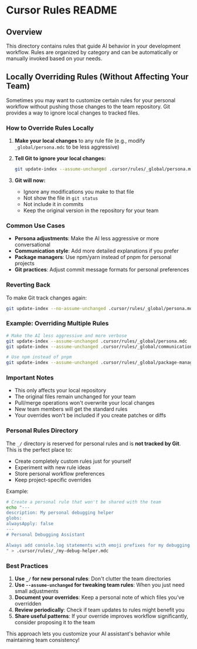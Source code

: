 # Cursor Rules README

## Overview

This directory contains rules that guide AI behavior in your development workflow. Rules are organized by category and can be automatically or manually invoked based on your needs.

## Locally Overriding Rules (Without Affecting Your Team)

Sometimes you may want to customize certain rules for your personal workflow without pushing those changes to the team repository. Git provides a way to ignore local changes to tracked files.

### How to Override Rules Locally

1. **Make your local changes** to any rule file (e.g., modify `_global/persona.mdc` to be less aggressive)

2. **Tell Git to ignore your local changes:**
   ```bash
   git update-index --assume-unchanged .cursor/rules/_global/persona.mdc
   ```

3. **Git will now:**
   - Ignore any modifications you make to that file
   - Not show the file in `git status`
   - Not include it in commits
   - Keep the original version in the repository for your team

### Common Use Cases

- **Persona adjustments**: Make the AI less aggressive or more conversational
- **Communication style**: Add more detailed explanations if you prefer
- **Package managers**: Use npm/yarn instead of pnpm for personal projects
- **Git practices**: Adjust commit message formats for personal preferences

### Reverting Back

To make Git track changes again:
```bash
git update-index --no-assume-unchanged .cursor/rules/_global/persona.mdc
```

### Example: Overriding Multiple Rules

```bash
# Make the AI less aggressive and more verbose
git update-index --assume-unchanged .cursor/rules/_global/persona.mdc
git update-index --assume-unchanged .cursor/rules/_global/communication-style.mdc

# Use npm instead of pnpm
git update-index --assume-unchanged .cursor/rules/_global/package-managers.mdc
```

### Important Notes

- This only affects your local repository
- The original files remain unchanged for your team
- Pull/merge operations won't overwrite your local changes
- New team members will get the standard rules
- Your overrides won't be included if you create patches or diffs

### Personal Rules Directory

The `_/` directory is reserved for personal rules and is **not tracked by Git**. This is the perfect place to:

- Create completely custom rules just for yourself
- Experiment with new rule ideas
- Store personal workflow preferences
- Keep project-specific overrides

Example:
```bash
# Create a personal rule that won't be shared with the team
echo "---
description: My personal debugging helper
globs: 
alwaysApply: false
---
# Personal Debugging Assistant

Always add console.log statements with emoji prefixes for my debugging style.
" > .cursor/rules/_/my-debug-helper.mdc
```

### Best Practices

1. **Use `_/` for new personal rules**: Don't clutter the team directories
2. **Use `--assume-unchanged` for tweaking team rules**: When you just need small adjustments
3. **Document your overrides**: Keep a personal note of which files you've overridden
4. **Review periodically**: Check if team updates to rules might benefit you
5. **Share useful patterns**: If your override improves workflow significantly, consider proposing it to the team

This approach lets you customize your AI assistant's behavior while maintaining team consistency!